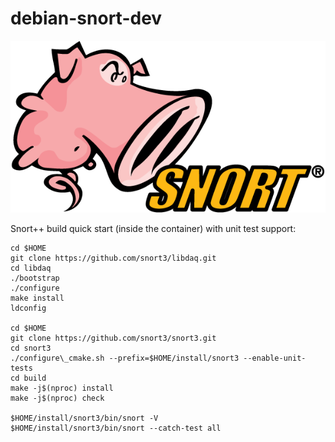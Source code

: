 # debian-snort-dev

![](https://github.com/nu11secur1ty/debian-snort-dev/blob/master/logo/586e6b2cc2d41da57a33ca0d.png)

Snort++ build quick start (inside the container) with unit test support:
```
cd $HOME
git clone https://github.com/snort3/libdaq.git
cd libdaq
./bootstrap
./configure
make install
ldconfig

cd $HOME
git clone https://github.com/snort3/snort3.git
cd snort3
./configure\_cmake.sh --prefix=$HOME/install/snort3 --enable-unit-tests
cd build
make -j$(nproc) install
make -j$(nproc) check

$HOME/install/snort3/bin/snort -V
$HOME/install/snort3/bin/snort --catch-test all
```
